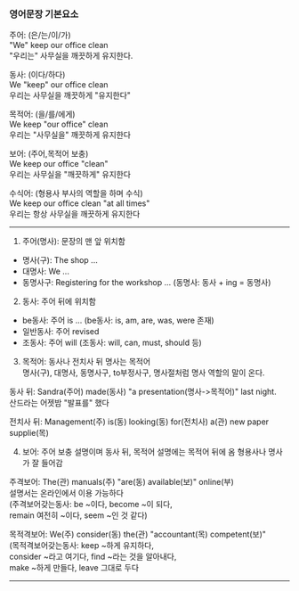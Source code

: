 ### 영어문장 기본요소 
주어: (은/는/이/가)  
"We" keep our office clean  
"우리는" 사무실을 깨끗하게 유지한다.  
  
동사: (이다/하다)  
We "keep" our office clean  
우리는 사무실을 깨끗하게 "유지한다" 
  
목적어: (을/를/에게)  
We keep "our office" clean  
우리는 "사무실을" 깨끗하게 유지한다  
  
보어: (주어,목적어 보충)  
We keep our office "clean"  
우리는 사무실을 "깨끗하게" 유지한다  
  
수식어: (형용사 부사의 역할을 하며 수식)  
We keep our office clean "at all times"  
우리는 항상 사무실을 깨끗하게 유지한다  

*** 

1) 주어(명사): 문장의 맨 앞 위치함  
- 명사(구): The shop ... 
- 대명사: We ... 
- 동명사구: Registering for the workshop ...
(동명사: 동사 + ing = 동명사)

2) 동사: 주어 뒤에 위치함
- be동사: 주어 is ...
(be동사: is, am, are, was, were 존재)
- 일반동사: 주어 revised
- 조동사: 주어 will
(조동사: will, can, must, should 등)
  
3) 목적어: 동사나 전치사 뒤 명사는 목적어  
명사(구), 대명사, 동명사구, to부정사구, 명사절처럼
명사 역할의 말이 온다.

동사 뒤: Sandra(주어) made(동사) "a presentation(명사->목적어)" last night.  
산드라는 어젯밤 "발표를" 했다  

전치사 뒤: Management(주) is(동) looking(동) for(전치사) a(관) new paper supplie(목)  
  
4) 보어: 주어 보충 설명이며
동사 뒤, 목적어 설명에는 목적어 뒤에 옴
형용사나 명사가 잘 들어감

주격보어: The(관) manuals(주) "are(동) available(보)" online(부)  
설명서는 온라인에서 이용 가능하다  
(주격보어갖는동사: be ~이다, become ~이 되다,  
remain 여전히 ~이다, seem ~인 것 같다)  
  
목적격보어: We(주) consider(동) the(관) "accountant(목) competent(보)"  
(목적격보어갖는동사: keep ~하게 유지하다,  
consider ~라고 여기다, find ~라는 것을 알아내다,  
make ~하게 만들다, leave 그대로 두다  



*** 

### 





